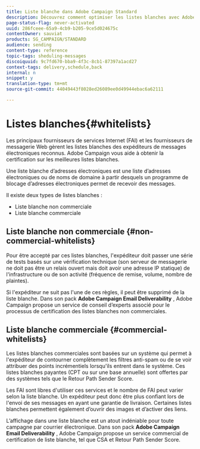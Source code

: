 ```yaml
---
title: Liste blanche dans Adobe Campaign Standard
description: Découvrez comment optimiser les listes blanches avec Adobe Campaign Standard.
page-status-flag: never-activated
uuid: 286fceee-65a9-4cb9-b205-9ce5d024675c
contentOwner: sauviat
products: SG_CAMPAIGN/STANDARD
audience: sending
content-type: reference
topic-tags: sheduling-messages
discoiquuid: 9c7fd670-bba9-4f3c-8cb1-87397a1acd27
context-tags: delivery,schedule,back
internal: n
snippet: y
translation-type: tm+mt
source-git-commit: 44049443f8028ed26089ee0d49944ebac6a62111

---
```



# Listes blanches{#whitelists}

Les principaux fournisseurs de services Internet (FAI) et les fournisseurs de messagerie Web gèrent les listes blanches des expéditeurs de messages électroniques reconnus. Adobe Campaign vous aide à obtenir la certification sur les meilleures listes blanches.

Une liste blanche d’adresses électroniques est une liste d’adresses électroniques ou de noms de domaine à partir desquels un programme de blocage d’adresses électroniques permet de recevoir des messages.

Il existe deux types de listes blanches :
* Liste blanche non commerciale
* Liste blanche commerciale

## Liste blanche non commerciale {#non-commercial-whitelists}

Pour être accepté par ces listes blanches, l'expéditeur doit passer une série de tests basés sur une vérification technique (son serveur de messagerie ne doit pas être un relais ouvert mais doit avoir une adresse IP statique) de l'infrastructure ou de son activité (fréquence de remise, volume, nombre de plaintes).

Si l'expéditeur ne suit pas l'une de ces règles, il peut être supprimé de la liste blanche. Dans son pack **Adobe Campaign Email Deliverability** , Adobe Campaign propose un service de conseil d’experts associé pour le processus de certification des listes blanches non commerciales.

## Liste blanche commerciale {#commercial-whitelists}

Les listes blanches commerciales sont basées sur un système qui permet à l'expéditeur de contourner complètement les filtres anti-spam ou de se voir attribuer des points incrémentiels lorsqu'ils entrent dans le système. Ces listes blanches payantes (CPT ou sur une base annuelle) sont offertes par des systèmes tels que le Retour Path Sender Score.

Les FAI sont libres d'utiliser ces services et le nombre de FAI peut varier selon la liste blanche. Un expéditeur peut donc être plus confiant lors de l'envoi de ses messages en ayant une garantie de livraison. Certaines listes blanches permettent également d’ouvrir des images et d’activer des liens.

L’affichage dans une liste blanche est un atout indéniable pour toute campagne par courrier électronique. Dans son pack **Adobe Campaign Email Deliverability** , Adobe Campaign propose un service commercial de certification de liste blanche, tel que CSA et Retour Path Sender Score.